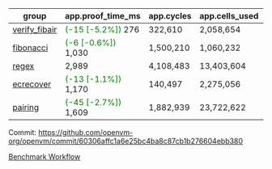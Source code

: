 | group | app.proof_time_ms | app.cycles | app.cells_used | leaf.proof_time_ms | leaf.cycles | leaf.cells_used |
| -- | -- | -- | -- | -- | -- | -- |
| [verify_fibair](https://github.com/openvm-org/openvm/blob/benchmark-results/benchmarks-pr/2049/verify_fibair-60306affc1a6e25bc4ba8c87cb1b276604ebb380.md) |<span style='color: green'>(-15 [-5.2%])</span> 276 |  322,610 |  2,058,654 |- | - | - |
| [fibonacci](https://github.com/openvm-org/openvm/blob/benchmark-results/benchmarks-pr/2049/fibonacci-60306affc1a6e25bc4ba8c87cb1b276604ebb380.md) |<span style='color: green'>(-6 [-0.6%])</span> 1,030 |  1,500,210 |  1,060,232 |- | - | - |
| [regex](https://github.com/openvm-org/openvm/blob/benchmark-results/benchmarks-pr/2049/regex-60306affc1a6e25bc4ba8c87cb1b276604ebb380.md) | 2,989 |  4,108,483 |  13,403,604 |- | - | - |
| [ecrecover](https://github.com/openvm-org/openvm/blob/benchmark-results/benchmarks-pr/2049/ecrecover-60306affc1a6e25bc4ba8c87cb1b276604ebb380.md) |<span style='color: green'>(-13 [-1.1%])</span> 1,170 |  140,497 |  2,275,056 |- | - | - |
| [pairing](https://github.com/openvm-org/openvm/blob/benchmark-results/benchmarks-pr/2049/pairing-60306affc1a6e25bc4ba8c87cb1b276604ebb380.md) |<span style='color: green'>(-45 [-2.7%])</span> 1,609 |  1,882,939 |  23,722,622 |- | - | - |


Commit: https://github.com/openvm-org/openvm/commit/60306affc1a6e25bc4ba8c87cb1b276604ebb380

[Benchmark Workflow](https://github.com/openvm-org/openvm/actions/runs/17211288086)
